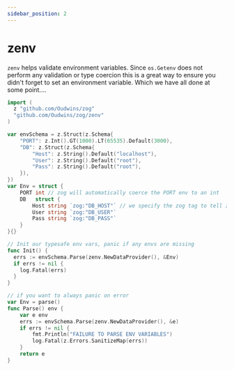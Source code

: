 ```yaml
---
sidebar_position: 2
---
```


# zenv

`zenv` helps validate environment variables. Since `os.Getenv` does not perform any validation or type coercion this is a great way to ensure you didn't forget to set an environment variable. Which we have all done at some point....

```go
import (
  z "github.com/Oudwins/zog"
  "github.com/Oudwins/zog/zenv"
)

var envSchema = z.Struct(z.Schema{
	"PORT": z.Int().GT(1000).LT(65535).Default(3000),
	"DB": z.Struct(z.Schema{
		"Host": z.String().Default("localhost"),
		"User": z.String().Default("root"),
		"Pass": z.String().Default("root"),
	}),
})
var Env = struct {
	PORT int // zog will automatically coerce the PORT env to an int
	DB   struct {
		Host string `zog:"DB_HOST"` // we specify the zog tag to tell zog to parse the field from the DB_HOST environment variable
		User string `zog:"DB_USER"`
		Pass string `zog:"DB_PASS"`
	}
}{}

// Init our typesafe env vars, panic if any envs are missing
func Init() {
  errs := envSchema.Parse(zenv.NewDataProvider(), &Env)
  if errs != nil {
    log.Fatal(errs)
  }
}

// if you want to always panic on error
var Env = parse()
func Parse() env {
	var e env
	errs := envSchema.Parse(zenv.NewDataProvider(), &e)
	if errs != nil {
		fmt.Println("FAILURE TO PARSE ENV VARIABLES")
		log.Fatal(z.Errors.SanitizeMap(errs))
	}
	return e
}
```

